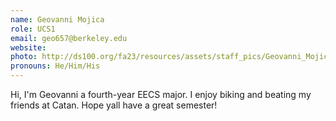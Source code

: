 ```yaml
---
name: Geovanni Mojica
role: UCS1
email: geo657@berkeley.edu
website: 
photo: http://ds100.org/fa23/resources/assets/staff_pics/Geovanni_Mojica.jpg
pronouns: He/Him/His
---
```

Hi, I'm Geovanni a fourth-year EECS major. I enjoy biking and beating my friends at Catan. Hope yall have a great semester!
